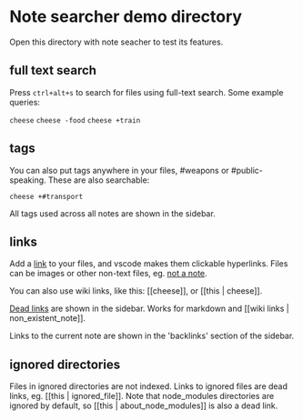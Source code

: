 # Note searcher demo directory

Open this directory with note seacher to test its features.


## full text search

Press `ctrl+alt+s` to search for files using full-text search. Some example
queries:

`cheese`
`cheese -food`
`cheese +train`


## tags

You can also put tags anywhere in your files, #weapons or #public-speaking.
These are also searchable:

`cheese +#transport`

All tags used across all notes are shown in the sidebar.


## links

Add a [link](trains.md) to your files, and vscode makes them clickable
hyperlinks. Files can be images or other non-text files, eg.
[not a note](not_a_note.bin).

You can also use wiki links, like this: [[cheese]], or [[this | cheese]].

[Dead links](to/nowhere.md) are shown in the sidebar. Works for markdown and
[[wiki links | non_existent_note]].

Links to the current note are shown in the 'backlinks' section of the sidebar.


## ignored directories

Files in ignored directories are not indexed. Links to ignored files are dead
links, eg. [[this | ignored_file]]. Note that node_modules directories are
ignored by default, so [[this | about_node_modules]] is also a dead link.
